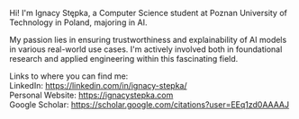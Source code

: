 
Hi! I'm Ignacy Stępka, a Computer Science student at Poznan University of Technology in Poland, majoring in AI.

My passion lies in ensuring trustworthiness and explainability of AI models in various real-world use cases. I'm actively involved both in foundational research and applied engineering within this fascinating field.

Links to where you can find me:  
LinkedIn: https://linkedin.com/in/ignacy-stepka/  
Personal Website: https://ignacystepka.com  
Google Scholar: https://scholar.google.com/citations?user=EEq1zd0AAAAJ
